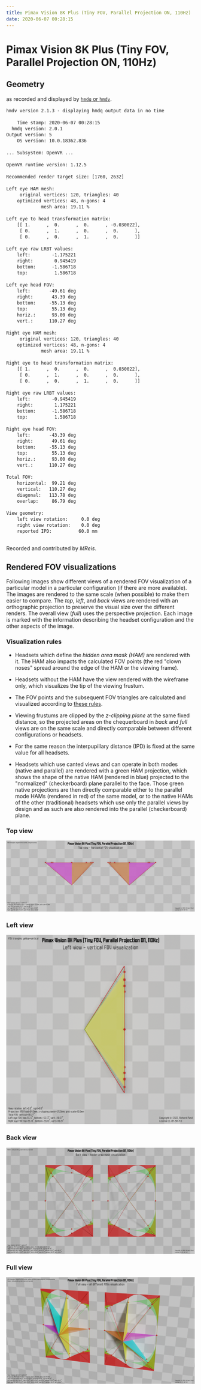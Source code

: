```yaml
---
title: Pimax Vision 8K Plus (Tiny FOV, Parallel Projection ON, 110Hz)
date: 2020-06-07 00:28:15
---
```

# Pimax Vision 8K Plus (Tiny FOV, Parallel Projection ON, 110Hz)

## Geometry

as recorded and displayed by [`hmdq` or `hmdv`](https://github.com/risa2000/hmdq).
```
hmdv version 2.1.3 - displaying hmdq output data in no time

    Time stamp: 2020-06-07 00:28:15
  hmdq version: 2.0.1
Output version: 5
    OS version: 10.0.18362.836

... Subsystem: OpenVR ...

OpenVR runtime version: 1.12.5

Recommended render target size: [1760, 2632]

Left eye HAM mesh:
     original vertices: 120, triangles: 40
    optimized vertices: 48, n-gons: 4
             mesh area: 19.11 %

Left eye to head transformation matrix:
    [[ 1.      ,  0.      ,  0.      , -0.030022],
     [ 0.      ,  1.      ,  0.      ,  0.      ],
     [ 0.      ,  0.      ,  1.      ,  0.      ]]

Left eye raw LRBT values:
    left:        -1.175221
    right:        0.945419
    bottom:      -1.586718
    top:          1.586718

Left eye head FOV:
    left:       -49.61 deg
    right:       43.39 deg
    bottom:     -55.13 deg
    top:         55.13 deg
    horiz.:      93.00 deg
    vert.:      110.27 deg

Right eye HAM mesh:
     original vertices: 120, triangles: 40
    optimized vertices: 48, n-gons: 4
             mesh area: 19.11 %

Right eye to head transformation matrix:
    [[ 1.      ,  0.      ,  0.      ,  0.030022],
     [ 0.      ,  1.      ,  0.      ,  0.      ],
     [ 0.      ,  0.      ,  1.      ,  0.      ]]

Right eye raw LRBT values:
    left:        -0.945419
    right:        1.175221
    bottom:      -1.586718
    top:          1.586718

Right eye head FOV:
    left:       -43.39 deg
    right:       49.61 deg
    bottom:     -55.13 deg
    top:         55.13 deg
    horiz.:      93.00 deg
    vert.:      110.27 deg

Total FOV:
    horizontal:  99.21 deg
    vertical:   110.27 deg
    diagonal:   113.78 deg
    overlap:     86.79 deg

View geometry:
    left view rotation:     0.0 deg
    right view rotation:    0.0 deg
    reported IPD:          60.0 mm


```
Recorded and contributed by _MReis_.

## Rendered FOV visualizations

Following images show different views of a rendered FOV visualization of a
particular model in a particular configuration (if there are more available).
The images are rendered to the same scale (when possible) to make them easier
to compare. The _top_, _left_, and _back_ views are rendered with an
orthographic projection to preserve the visual size over the different renders.
The overall view (_full_) uses the perspective projection. Each image is marked
with the information describing the headset configuration and the other aspects
of the image.

### Visualization rules

* Headsets which define the _hidden area mask (HAM)_ are rendered with it. The
  HAM also impacts the calculated FOV points (the red "clown noses" spread
  around the edge of the HAM or the viewing frame).

* Headsets without the HAM have the view rendered with the wireframe only, which
  visualizes the tip of the viewing frustum.

* The FOV points and the subsequent FOV triangles are calculated and visualized
  according to [these
  rules](https://risa2000.github.io/vrdocs/docs/hmd_fov_calculation).

* Viewing frustums are clipped by the _z-clipping plane_ at the same fixed
  distance, so the projected areas on the chequerboard in _back_ and _full_
  views are on the same scale and directly comparable between different
  configurations or headsets.

* For the same reason the interpupillary distance (IPD) is fixed at the same
  value for all headsets.

* Headsets which use canted views and can operate in both modes (native and
  parallel) are rendered with a green HAM projection, which shows the shape of
  the native HAM (rendered in blue) projected to the "normalized"
  (checkerboard) plane parallel to the face. Those green native projections are
  then directly comparable either to the parallel mode HAMs (rendered in red)
  of the same model, or to the native HAMs of the other (traditional) headsets
  which use only the parallel views by design and as such are also rendered
  into the parallel (checkerboard) plane.

### Top view
[![Pimax Vision 8K Plus (Tiny FOV, Parallel Projection ON, 110Hz) - top view](../images/PimaxVision8KPlus_Tiny_PP_R110_top.dmx.png)](../images/PimaxVision8KPlus_Tiny_PP_R110_top.dmx.png)

### Left view
[![Pimax Vision 8K Plus (Tiny FOV, Parallel Projection ON, 110Hz) - left view](../images/PimaxVision8KPlus_Tiny_PP_R110_left.dmx.png)](../images/PimaxVision8KPlus_Tiny_PP_R110_left.dmx.png)

### Back view
[![Pimax Vision 8K Plus (Tiny FOV, Parallel Projection ON, 110Hz) - back view](../images/PimaxVision8KPlus_Tiny_PP_R110_back.dmx.png)](../images/PimaxVision8KPlus_Tiny_PP_R110_back.dmx.png)

### Full view
[![Pimax Vision 8K Plus (Tiny FOV, Parallel Projection ON, 110Hz) - full view](../images/PimaxVision8KPlus_Tiny_PP_R110_over.dmx.png)](../images/PimaxVision8KPlus_Tiny_PP_R110_over.dmx.png)

